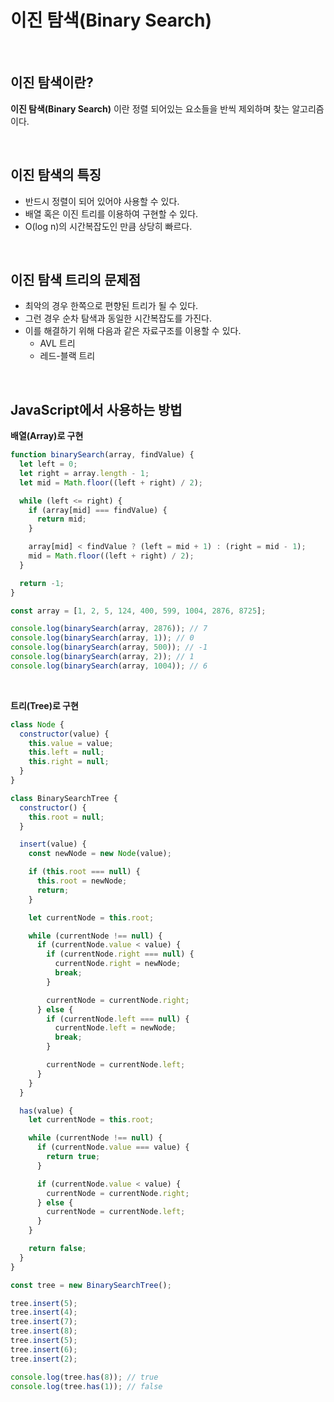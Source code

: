 # 이진 탐색(Binary Search)

<br />

## 이진 탐색이란?

**이진 탐색(Binary Search)** 이란 정렬 되어있는 요소들을 반씩 제외하며 찾는 알고리즘이다.

<br />

## 이진 탐색의 특징

- 반드시 정렬이 되어 있어야 사용할 수 있다.
- 배열 혹은 이진 트리를 이용하여 구현할 수 있다.
- O(log n)의 시간복잡도인 만큼 상당히 빠르다.

<br />

## 이진 탐색 트리의 문제점

- 최악의 경우 한쪽으로 편향된 트리가 될 수 있다.
- 그런 경우 순차 탐색과 동일한 시간복잡도를 가진다.
- 이를 해결하기 위해 다음과 같은 자료구조를 이용할 수 있다.
  - AVL 트리
  - 레드-블랙 트리

<br />

## JavaScript에서 사용하는 방법

**배열(Array)로 구현**

```jsx
function binarySearch(array, findValue) {
  let left = 0;
  let right = array.length - 1;
  let mid = Math.floor((left + right) / 2);

  while (left <= right) {
    if (array[mid] === findValue) {
      return mid;
    }

    array[mid] < findValue ? (left = mid + 1) : (right = mid - 1);
    mid = Math.floor((left + right) / 2);
  }

  return -1;
}

const array = [1, 2, 5, 124, 400, 599, 1004, 2876, 8725];

console.log(binarySearch(array, 2876)); // 7
console.log(binarySearch(array, 1)); // 0
console.log(binarySearch(array, 500)); // -1
console.log(binarySearch(array, 2)); // 1
console.log(binarySearch(array, 1004)); // 6
```

<br />

**트리(Tree)로 구현**

```jsx
class Node {
  constructor(value) {
    this.value = value;
    this.left = null;
    this.right = null;
  }
}

class BinarySearchTree {
  constructor() {
    this.root = null;
  }

  insert(value) {
    const newNode = new Node(value);

    if (this.root === null) {
      this.root = newNode;
      return;
    }

    let currentNode = this.root;

    while (currentNode !== null) {
      if (currentNode.value < value) {
        if (currentNode.right === null) {
          currentNode.right = newNode;
          break;
        }

        currentNode = currentNode.right;
      } else {
        if (currentNode.left === null) {
          currentNode.left = newNode;
          break;
        }

        currentNode = currentNode.left;
      }
    }
  }

  has(value) {
    let currentNode = this.root;

    while (currentNode !== null) {
      if (currentNode.value === value) {
        return true;
      }

      if (currentNode.value < value) {
        currentNode = currentNode.right;
      } else {
        currentNode = currentNode.left;
      }
    }

    return false;
  }
}

const tree = new BinarySearchTree();

tree.insert(5);
tree.insert(4);
tree.insert(7);
tree.insert(8);
tree.insert(5);
tree.insert(6);
tree.insert(2);

console.log(tree.has(8)); // true
console.log(tree.has(1)); // false
```
